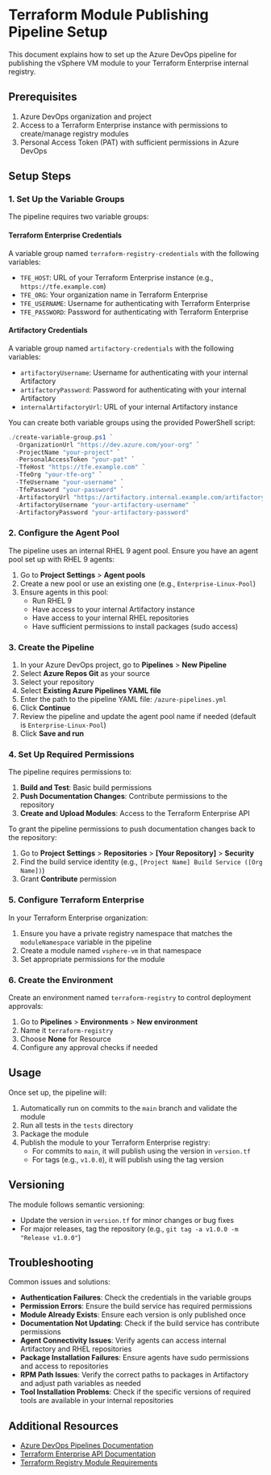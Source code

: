 # Terraform Module Publishing Pipeline Setup

This document explains how to set up the Azure DevOps pipeline for publishing the vSphere VM module to your Terraform Enterprise internal registry.

## Prerequisites

1. Azure DevOps organization and project
2. Access to a Terraform Enterprise instance with permissions to create/manage registry modules
3. Personal Access Token (PAT) with sufficient permissions in Azure DevOps

## Setup Steps

### 1. Set Up the Variable Groups

The pipeline requires two variable groups:

#### Terraform Enterprise Credentials

A variable group named `terraform-registry-credentials` with the following variables:

- `TFE_HOST`: URL of your Terraform Enterprise instance (e.g., `https://tfe.example.com`)
- `TFE_ORG`: Your organization name in Terraform Enterprise
- `TFE_USERNAME`: Username for authenticating with Terraform Enterprise
- `TFE_PASSWORD`: Password for authenticating with Terraform Enterprise

#### Artifactory Credentials

A variable group named `artifactory-credentials` with the following variables:

- `artifactoryUsername`: Username for authenticating with your internal Artifactory
- `artifactoryPassword`: Password for authenticating with your internal Artifactory
- `internalArtifactoryUrl`: URL of your internal Artifactory instance

You can create both variable groups using the provided PowerShell script:

```powershell
./create-variable-group.ps1 `
  -OrganizationUrl "https://dev.azure.com/your-org" `
  -ProjectName "your-project" `
  -PersonalAccessToken "your-pat" `
  -TfeHost "https://tfe.example.com" `
  -TfeOrg "your-tfe-org" `
  -TfeUsername "your-username" `
  -TfePassword "your-password" `
  -ArtifactoryUrl "https://artifactory.internal.example.com/artifactory" `
  -ArtifactoryUsername "your-artifactory-username" `
  -ArtifactoryPassword "your-artifactory-password"
```

### 2. Configure the Agent Pool

The pipeline uses an internal RHEL 9 agent pool. Ensure you have an agent pool set up with RHEL 9 agents:

1. Go to **Project Settings** > **Agent pools**
2. Create a new pool or use an existing one (e.g., `Enterprise-Linux-Pool`)
3. Ensure agents in this pool:
   - Run RHEL 9
   - Have access to your internal Artifactory instance
   - Have access to your internal RHEL repositories
   - Have sufficient permissions to install packages (sudo access)

### 3. Create the Pipeline

1. In your Azure DevOps project, go to **Pipelines** > **New Pipeline**
2. Select **Azure Repos Git** as your source
3. Select your repository
4. Select **Existing Azure Pipelines YAML file**
5. Enter the path to the pipeline YAML file: `/azure-pipelines.yml`
6. Click **Continue** 
7. Review the pipeline and update the agent pool name if needed (default is `Enterprise-Linux-Pool`)
8. Click **Save and run**

### 4. Set Up Required Permissions

The pipeline requires permissions to:

1. **Build and Test**: Basic build permissions
2. **Push Documentation Changes**: Contribute permissions to the repository 
3. **Create and Upload Modules**: Access to the Terraform Enterprise API

To grant the pipeline permissions to push documentation changes back to the repository:

1. Go to **Project Settings** > **Repositories** > **[Your Repository]** > **Security**
2. Find the build service identity (e.g., `[Project Name] Build Service ([Org Name])`)
3. Grant **Contribute** permission

### 5. Configure Terraform Enterprise

In your Terraform Enterprise organization:

1. Ensure you have a private registry namespace that matches the `moduleNamespace` variable in the pipeline
2. Create a module named `vsphere-vm` in that namespace
3. Set appropriate permissions for the module

### 6. Create the Environment

Create an environment named `terraform-registry` to control deployment approvals:

1. Go to **Pipelines** > **Environments** > **New environment**
2. Name it `terraform-registry`
3. Choose **None** for Resource
4. Configure any approval checks if needed

## Usage

Once set up, the pipeline will:

1. Automatically run on commits to the `main` branch and validate the module
2. Run all tests in the `tests` directory
3. Package the module
4. Publish the module to your Terraform Enterprise registry:
   - For commits to `main`, it will publish using the version in `version.tf`
   - For tags (e.g., `v1.0.0`), it will publish using the tag version

## Versioning

The module follows semantic versioning:

- Update the version in `version.tf` for minor changes or bug fixes
- For major releases, tag the repository (e.g., `git tag -a v1.0.0 -m "Release v1.0.0"`)

## Troubleshooting

Common issues and solutions:

- **Authentication Failures**: Check the credentials in the variable groups
- **Permission Errors**: Ensure the build service has required permissions
- **Module Already Exists**: Ensure each version is only published once
- **Documentation Not Updating**: Check if the build service has contribute permissions
- **Agent Connectivity Issues**: Verify agents can access internal Artifactory and RHEL repositories
- **Package Installation Failures**: Ensure agents have sudo permissions and access to repositories
- **RPM Path Issues**: Verify the correct paths to packages in Artifactory and adjust path variables as needed
- **Tool Installation Problems**: Check if the specific versions of required tools are available in your internal repositories

## Additional Resources

- [Azure DevOps Pipelines Documentation](https://docs.microsoft.com/en-us/azure/devops/pipelines/)
- [Terraform Enterprise API Documentation](https://www.terraform.io/docs/cloud/api/index.html)
- [Terraform Registry Module Requirements](https://www.terraform.io/docs/registry/modules/publish.html)